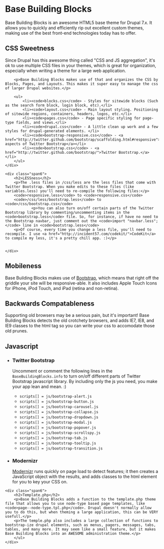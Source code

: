 <div class="row-fluid">
<h1>Base Building Blocks</h1>
<p>Base Building Blocks is an awesome HTML5 base theme for Drupal 7.x. It allows you to quickly and efficiently rip out excellent custom themes, making use of the best front-end technologies today has to offer.</p>
  <div class="span6">
		<h2>CSS Sweetness</h2>
		<p>Since Drupal has this awesome thing called "CSS and JS aggregation", it's ok to use multiple CSS files in your themes, which is great for organization, especially when writing a theme for a large web application.</p>
		
		<p>Base Building Blocks makes use of that and organizes the CSS by Blocks, Pages, and Layouts. This makes it super easy to manage the css of larger Drupal websites.</p>
		
		<ul>
			<li><code>blocks.css</code> - Styles for sitewide blocks (Such as the search form block, login block, etc).</li>
			<li><code>layout.css</code> - Main layout styling. Positioning of sitewide regions, containers, headers, logos, etc.</li>
			<li><code>pages.css</code> - Page specific styling for page-type fields, and views.</li>
			<li><code>drupal.css</code> - A little clean up work and a few styles for drupal-generated elements. </li>
			<li><code>bootstrap-responsive.css</code> - <a href="http://twitter.github.com/bootstrap/scaffolding.html#responsive">Responsive aspects of Twitter Bootstrap</a></li>
			<li><code>bootstrap.css</code> - <a href="http://twitter.github.com/bootstrap/">Twitter Bootstrap.</a></li>
		</ul>
	</div>
	
	<div class="span6">
		<h2>LESSness</h2>
		<p>The .less files in /css/less are the less files that come with Twitter Bootstrap. When you make edits to these files (like variables.less) you'll need to re-compile the following files:</p>
		<code>responsive.less</code> to <code>responsive.css</code>
		<code>/css/less/bootstrap.less</code> to <code>/css/bootstrap.css</code>
                <p>You can also turn on/off certain parts of the Twitter Bootstrap library by commenting/uncommenting items in the <code>bootstrap.less</code> file. So, for instance, if have no need to the Bootstrap navbar, just comment out the <code>import "navbar.less";</code> line in <code>bootstrap.less</code>
		<p>Of course, every time you change a less file, you'll need to recompile. I use <a href="http://incident57.com/codekit/">CodeKit</a> to compile my less, it's a pretty chill app. :)</p>

		
	</div>
</div>

<div class="row-fluid">
	<div class="span6">
		<h2>Mobileness</h2>
		<p>Base Building Blocks makes use of <a href="http://twitter.github.com/bootstrap/">Bootstrap</a>, which means that right off the griddle your site will be responsive-able. It also includes Apple Touch Icons for iPhone, iPod Touch, and iPad (retina and non-retina).</p>
	</div>
	<div class="span6">
		<h2>Backwards Compatableness</h2>
		<p>Supporting old browsers may be a serious pain, but it's important! Base Building Blocks detects the old crotchety browsers, and adds IE7, IE8, and IE9 classes to the html tag so you can write your css to accomodate those old prunes.
	</div>
</div>

<div class="row-fluid">
	<div class="span6">
		<h2>Javascript</h2>
		<ul>
			<li>
				<h3>Twitter Bootstrap</h3>
				<p>Uncomment or comment the following lines in the <code>BaseBuildingBlocks.info</code> to turn on/off different parts of Twitter Bootstrap javascript library. By including only the js you need, you make your app lean and mean. :)</p>
				<ul>
					<li><code>scripts[] = js/bootstrap-alert.js</code></li>
					<li><code>scripts[] = js/bootstrap-button.js</code></li>
					<li><code>scripts[] = js/bootstrap-carousel.js</code></li>
					<li><code>scripts[] = js/bootstrap-collapse.js</code></li>
					<li><code>scripts[] = js/bootstrap-dropdown.js</code></li>
					<li><code>scripts[] = js/bootstrap-modal.js</code></li>
					<li><code>scripts[] = js/bootstrap-popover.js</code></li>
					<li><code>scripts[] = js/bootstrap-scrollspy.js</code></li>
					<li><code>scripts[] = js/bootstrap-tab.js</code></li>
					<li><code>scripts[] = js/bootstrap-tooltip.js</code></li>
					<li><code>scripts[] = js/bootstrap-transition.js</code></li>
				</ul>
			</li>
			<li>
				<h3>Modernizr</h3>
				<p><a href="http://modernizr.com/">Modernizr</a> runs quickly on page load to detect features; it then creates a JavaScript object with the results, and adds classes to the html element for you to key your CSS on. </p>
			</li>
		</ul>
	</div>
	
	<div class="span6">
		<h2>Template.php</h2>
		<p>Base Building Blocks adds a function to the template.php theme file that allows you to use node-type based page templates, like <code>page--node-type.tpl.php</code>. Drupal doesn't normally allow you to do this, but when theming a large application, this can be VERY usefull.</p>
		<p>The temple.php also includes a large collection of functions to bootstrap-ize drupal elements, such as menus, pagers, messages, tabs, tables, and many more. It may seem like a small feature, but it makes Base Building Blocks into an AWESOME administration theme.</p>
		</ul>
	</div>
</div>